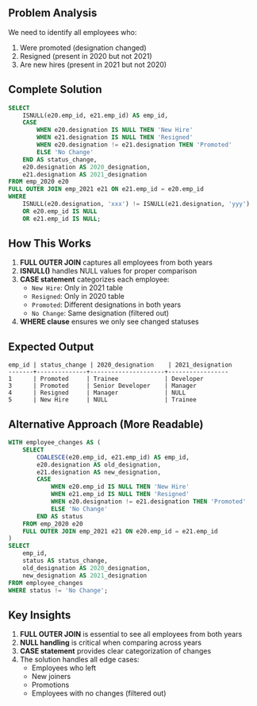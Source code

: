 ## Problem Analysis

We need to identify all employees who:

1. Were promoted (designation changed)
2. Resigned (present in 2020 but not 2021)
3. Are new hires (present in 2021 but not 2020)

## Complete Solution

```SQL
SELECT
    ISNULL(e20.emp_id, e21.emp_id) AS emp_id,
    CASE
        WHEN e20.designation IS NULL THEN 'New Hire'
        WHEN e21.designation IS NULL THEN 'Resigned'
        WHEN e20.designation != e21.designation THEN 'Promoted'
        ELSE 'No Change'
    END AS status_change,
    e20.designation AS 2020_designation,
    e21.designation AS 2021_designation
FROM emp_2020 e20
FULL OUTER JOIN emp_2021 e21 ON e21.emp_id = e20.emp_id
WHERE
    ISNULL(e20.designation, 'xxx') != ISNULL(e21.designation, 'yyy')
    OR e20.emp_id IS NULL
    OR e21.emp_id IS NULL;
```

## How This Works

1. **FULL OUTER JOIN** captures all employees from both years
2. **ISNULL()** handles NULL values for proper comparison
3. **CASE statement** categorizes each employee:
    - `New Hire`: Only in 2021 table
    - `Resigned`: Only in 2020 table
    - `Promoted`: Different designations in both years
    - `No Change`: Same designation (filtered out)
4. **WHERE clause** ensures we only see changed statuses

## Expected Output

```Plain
emp_id | status_change | 2020_designation    | 2021_designation
-------+--------------+---------------------+-----------------
1      | Promoted     | Trainee             | Developer
3      | Promoted     | Senior Developer    | Manager
4      | Resigned     | Manager             | NULL
5      | New Hire     | NULL                | Trainee
```

## Alternative Approach (More Readable)

```SQL
WITH employee_changes AS (
    SELECT
        COALESCE(e20.emp_id, e21.emp_id) AS emp_id,
        e20.designation AS old_designation,
        e21.designation AS new_designation,
        CASE
            WHEN e20.emp_id IS NULL THEN 'New Hire'
            WHEN e21.emp_id IS NULL THEN 'Resigned'
            WHEN e20.designation != e21.designation THEN 'Promoted'
            ELSE 'No Change'
        END AS status
    FROM emp_2020 e20
    FULL OUTER JOIN emp_2021 e21 ON e20.emp_id = e21.emp_id
)
SELECT
    emp_id,
    status AS status_change,
    old_designation AS 2020_designation,
    new_designation AS 2021_designation
FROM employee_changes
WHERE status != 'No Change';
```

## Key Insights

1. **FULL OUTER JOIN** is essential to see all employees from both years
2. **NULL handling** is critical when comparing across years
3. **CASE statement** provides clear categorization of changes
4. The solution handles all edge cases:
    - Employees who left
    - New joiners
    - Promotions
    - Employees with no changes (filtered out)
